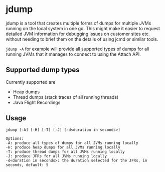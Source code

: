 # jdump

jdump is a tool that creates multiple forms of dumps for multiple JVMs running on the local system in one go. This might
make it easier to request detailed JVM information for debugging issues on customer sites etc. without needing to brief
them on the details of using jcmd or similar tools.

`jdump -A` for example will provide all supported types of dumps for all running JVMs that it manages to connect to using the
Attach API.

## Supported dump types

Currently supported are

* Heap dumps
* Thread dumps (stack traces of all running threads)
* Java Flight Recordings

## Usage
```
jdump [-A] [-H] [-T] [-J] [-d<duration in seconds>]

Options:
-A: produce all types of dumps for all JVMs running locally
-H: produce heap dumps for all JVMs running locally
-T: produce thread dumps for all JVMs running locally
-J: produce JFRs for all JVMs running locally
-d<duration in seconds>: the duration selected for the JFRs, in seconds, default: 5
```